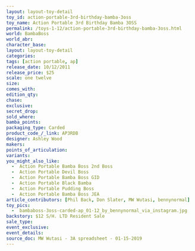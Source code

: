 ```yaml
---
layout: layout-toy-detail 
toy_id: action-portable-3rd-birthday-bamba-3oss
toy_name: Action Portable 3rd Birthday Bamba 3OSS
permalink: /toys-1-12/action-portable-3rd-birthday-bamba-3oss.html
world: BambaBoss
world_abr:
character_base: 
layout: layout-toy-detail
categories: 
tags: [action portable, ap] 
release_date: 10/12/2011
release_price: $25 
scale: one twelve
size: 
comes_with: 
edition_qty: 
chase: 
exclusive: 
secret_drop: 
sold_where: 
bamba_points: 
packaging_type: Carded
product_code_/_link: AP3RDB
designer: Ashley Wood
makers: 
points_of_articulation: 
variants: 
you_might_also_like: 
  -  Action Portable Bamba Boss 2nd Boss
  -  Action Portable Devil Boss
  -  Action Portable Bamba Boss GID
  -  Action Portable Black Bamba
  -  Action Portable Pudding Boss
  -  Action Portable Bamba Boss JEA
article_contributors: [Phil Back, Don Slater, MW Wutasi, bennynormal]
toy_pics: 
  -  bambaboss-3oss-carded-ap_01-12_by_bennynormal_via_instagram.jpg
backstory: $12 S/H. LTD Resident Sale
sale_type: 
event_exclusive: 
event_details: 
source_doc: MW Wutasi - 3A spreadsheet - 01-15-2019
---
```

